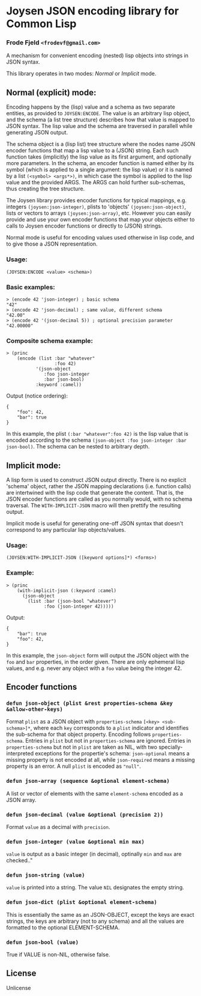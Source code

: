 # Joysen JSON encoding library for Common Lisp
### Frode Fjeld `<frodevf@gmail.com>`

A mechanism for convenient encoding (nested) lisp objects into strings
in JSON syntax.

This library operates in two modes: *Normal* or *Implicit* mode.

## Normal (explicit) mode:

Encoding happens by the (lisp) value and a schema as two separate
entities, as provided to `JOYSEN:ENCODE`. The value is an arbitrary
lisp object, and the schema (a list tree structure) describes how that
value is mapped to JSON syntax. The lisp value and the schema are
traversed in parallell while generating JSON output.

The schema object is a (lisp list) tree structure where the nodes name
JSON encoder functions that map a lisp value to a (JSON) string. Each
such function takes (implicitly) the lisp value as its first argument,
and optionally more parameters. In the schema, an encoder function is
named either by its symbol (which is applied to a single argument: the
lisp value) or it is named by a list `(<symbol> <args*>)`, in which
case the symbol is applied to the lisp value and the provided
ARGS. The ARGS can hold further sub-schemas, thus creating the tree
structure.

The Joysen library provides encoder functions for typical mappings,
e.g. integers `(joysen:json-integer)`, plists to 'objects'
`(joysen:json-object)`, lists or vectors to arrays
`(joysen:json-array)`, etc. However you can easily provide and use
your own encoder functions that map your objects either to calls to
Joysen encoder functions or directly to (JSON) strings.

Normal mode is useful for encoding values used otherwise in lisp code,
and to give those a JSON representation.

### Usage:

	(JOYSEN:ENCODE <value> <schema>)
  
### Basic examples:

    > (encode 42 'json-integer) ; basic schema
    "42"
    > (encode 42 'json-decimal) ; same value, different schema
    "42.00"
    > (encode 42 '(json-decimal 5)) ; optional precision parameter
    "42.00000"

### Composite schema example:

	> (princ
        (encode (list :bar "whatever"
		              :foo 42)
               '(json-object
                  :foo json-integer
                  :bar json-bool)
               :keyword :camel))

Output (notice ordering):

    {
        "foo": 42,
        "bar": true
    }

In this example, the plist `(:bar "whatever":foo 42)` is the lisp
value that is encoded according to the schema `(json-object :foo
json-integer :bar json-bool)`. The schema can be nested to arbitrary
depth.

## Implicit mode:

A lisp form is used to construct JSON output directly. There is no
explicit 'schema' object, rather the JSON mapping declarations
(i.e. function calls) are intertwined with the lisp code that generate
the content. That is, the JSON encoder functions are called as you
normally would, with no schema traversal. The `WITH-IMPLICIT-JSON`
macro will then prettify the resulting output.

Implicit mode is useful for generating one-off JSON syntax that
doesn't correspond to any particular lisp objects/values.

### Usage:

	(JOYSEN:WITH-IMPLICIT-JSON ([keyword options]*) <forms>)
	
### Example:

	> (princ
        (with-implicit-json (:keyword :camel)
          (json-object
            (list :bar (json-bool "whatever")
			      :foo (json-integer 42)))))
	  
Output:

    {
        "bar": true
        "foo": 42,
    }

In this example, the `json-object` form will output the JSON object
with the `foo` and `bar` properties, in the order given. There are
only ephemeral lisp values, and e.g. never any object with a `foo`
value being the integer 42.

## Encoder functions

### `defun json-object (plist &rest properties-schema &key &allow-other-keys)`

Format `plist` as a JSON object with `properties-schema` `[<key>
<sub-schema>]*`, where each `key` corresponds to a `plist` indicator
and identifies the sub-schema for that object property. Encoding
follows `properties-schema`. Entries in `plist` but not in
`properties-schema` are ignored. Entries in `properties-schema` but
not in `plist` are taken as NIL, with two specially-interpreted
exceptions for the propertie's schema: `json-optional` means a missing
property is not encoded at all, while `json-required` means a missing
property is an error. A null `plist` is encoded as `"null"`.

### `defun json-array (sequence &optional element-schema)`

A list or vector of elements with the same `element-schema` encoded as
a JSON array.

### `defun json-decimal (value &optional (precision 2))`

Format `value` as a decimal with `precision`.

### `defun json-integer (value &optional min max)`
`value` is output as a basic integer (in decimal), optinally `min` and
`max` are checked.."

### `defun json-string (value)`

`value` is printed into a string. The value `NIL` designates the empty
string.

### `defun json-dict (plist &optional element-schema)`

This is essentially the same as an JSON-OBJECT, except the keys are
exact strings, the keys are arbitrary (not to any schema) and all the
values are formatted to the optional ELEMENT-SCHEMA.

### `defun json-bool (value)`
True if VALUE is non-NIL, otherwise false.
  
## License

Unlicense

